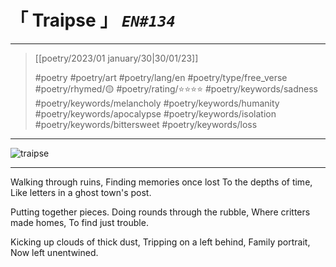 # &#12300; Traipse &#12301; *`EN#134`*

---

> [[poetry/2023/01 january/30|30/01/23]]
> 
> #poetry 
> #poetry/art 
> #poetry/lang/en 
> #poetry/type/free_verse 
> #poetry/rhymed/🟡 
> #poetry/rating/⭐⭐⭐⭐ 
> #poetry/keywords/sadness #poetry/keywords/melancholy #poetry/keywords/humanity #poetry/keywords/apocalypse #poetry/keywords/isolation #poetry/keywords/bittersweet #poetry/keywords/loss 

---

![traipse](https://w.wallhaven.cc/full/j3/wallhaven-j3wwmp.jpg)

---

Walking through ruins,
Finding memories once lost
To the depths of time,
Like letters in a ghost town's post.

Putting together pieces.
Doing rounds through the rubble,
Where critters made homes,
To find just trouble.

Kicking up clouds of thick dust,
Tripping on a left behind,
Family portrait,
Now left unentwined.